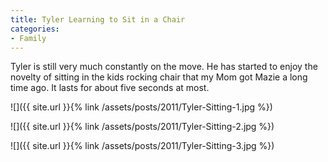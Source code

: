 ```yaml
---
title: Tyler Learning to Sit in a Chair
categories:
- Family
---
```


Tyler is still very much constantly on the move. He has started to enjoy the novelty of sitting in the kids rocking chair that my Mom got Mazie a long time ago. It lasts for about five seconds at most.



  
   ![]({{ site.url }}{% link /assets/posts/2011/Tyler-Sitting-1.jpg %})
  

  
   ![]({{ site.url }}{% link /assets/posts/2011/Tyler-Sitting-2.jpg %})
  

  
   ![]({{ site.url }}{% link /assets/posts/2011/Tyler-Sitting-3.jpg %})
  


